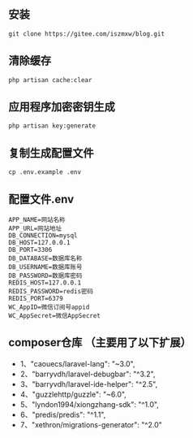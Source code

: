## 安装

```shell script
git clone https://gitee.com/iszmxw/blog.git
```

## 清除缓存
```shell script
php artisan cache:clear
```

## 应用程序加密密钥生成
```shell script
php artisan key:generate
```

## 复制生成配置文件
```shell script
cp .env.example .env
```

## 配置文件.env
```env
APP_NAME=网站名称
APP_URL=网站地址
DB_CONNECTION=mysql
DB_HOST=127.0.0.1
DB_PORT=3306
DB_DATABASE=数据库名称
DB_USERNAME=数据库账号
DB_PASSWORD=数据库密码
REDIS_HOST=127.0.0.1
REDIS_PASSWORD=redis密码
REDIS_PORT=6379
WC_AppID=微信订阅号appid
WC_AppSecret=微信AppSecret
```

## composer仓库 （主要用了以下扩展）

- 1、"caouecs/laravel-lang": "~3.0",
- 2、"barryvdh/laravel-debugbar": "^3.2",
- 3、"barryvdh/laravel-ide-helper": "^2.5",
- 4、"guzzlehttp/guzzle": "~6.0",
- 5、"lyndon1994/xiongzhang-sdk": "^1.0",
- 6、"predis/predis": "^1.1",
- 7、"xethron/migrations-generator": "^2.0"